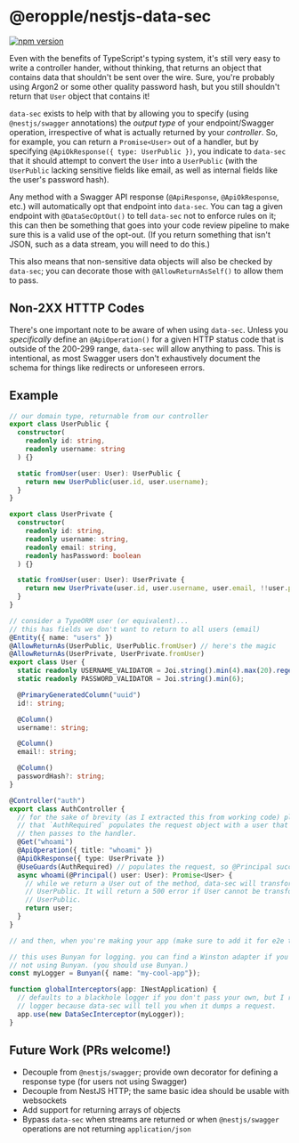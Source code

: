 # @eropple/nestjs-data-sec #
[![npm version](https://badge.fury.io/js/%40eropple%2Fnestjs-data-sec.svg)](https://badge.fury.io/js/%40eropple%2Fnestjs-data-sec)

Even with the benefits of TypeScript's typing system, it's still very easy to
write a controller hander, without thinking, that returns an object that contains
data that shouldn't be sent over the wire. Sure, you're probably using Argon2
or some other quality password hash, but you still shouldn't return that `User`
object that contains it!

`data-sec` exists to help with that by allowing you to specify (using
`@nestjs/swagger` annotations) the _output type_ of your endpoint/Swagger
operation, irrespective of what is actually returned by your _controller_. So,
for example, you can return a `Promise<User>` out of a handler, but by
specifying `@ApiOkResponse({ type: UserPublic })`, you indicate to `data-sec`
that it should attempt to convert the `User` into a `UserPublic` (with the
`UserPublic` lacking sensitive fields like email, as well as internal fields
like the user's password hash).

Any method with a Swagger API response (`@ApiResponse`, `@ApiOkResponse`, etc.)
will automatically opt that endpoint into `data-sec`. You can tag a given
endpoint with `@DataSecOptOut()` to tell `data-sec` not to enforce rules on
it; this can then be something that goes into your code review pipeline to
make sure this is a valid use of the opt-out. (If you return something that
isn't JSON, such as a data stream, you will need to do this.)

This also means that non-sensitive data objects will also be checked by
`data-sec`; you can decorate those with `@AllowReturnAsSelf()` to allow them
to pass.

## Non-2XX HTTTP Codes ##
There's one important note to be aware of when using `data-sec`. Unless you
_specifically_ define an `@ApiOperation()` for a given HTTP status code that
is outside of the 200-299 range, `data-sec` will allow anything to pass. This
is intentional, as most Swagger users don't exhaustively document the schema
for things like redirects or unforeseen errors.

## Example ##
```ts
// our domain type, returnable from our controller
export class UserPublic {
  constructor(
    readonly id: string,
    readonly username: string
  ) {}

  static fromUser(user: User): UserPublic {
    return new UserPublic(user.id, user.username);
  }
}

export class UserPrivate {
  constructor(
    readonly id: string,
    readonly username: string,
    readonly email: string,
    readonly hasPassword: boolean
  ) {}

  static fromUser(user: User): UserPrivate {
    return new UserPrivate(user.id, user.username, user.email, !!user.passwordHash);
  }
}

// consider a TypeORM user (or equivalent)...
// this has fields we don't want to return to all users (email)
@Entity({ name: "users" })
@AllowReturnAs(UserPublic, UserPublic.fromUser) // here's the magic
@AllowReturnAs(UserPrivate, UserPrivate.fromUser)
export class User {
  static readonly USERNAME_VALIDATOR = Joi.string().min(4).max(20).regex(/a-zA-z0-9\-/);
  static readonly PASSWORD_VALIDATOR = Joi.string().min(6);

  @PrimaryGeneratedColumn("uuid")
  id!: string;

  @Column()
  username!: string;

  @Column()
  email!: string;

  @Column()
  passwordHash?: string;
}

@Controller("auth")
export class AuthController {
  // for the sake of brevity (as I extracted this from working code) please assume
  // that `AuthRequired` populates the request object with a user that `@Principal()`
  // then passes to the handler.
  @Get("whoami")
  @ApiOperation({ title: "whoami" })
  @ApiOkResponse({ type: UserPrivate })
  @UseGuards(AuthRequired) // populates the request, so @Principal succeeds below
  async whoami(@Principal() user: User): Promise<User> {
    // while we return a User out of the method, data-sec will transform it into
    // UserPublic. It will return a 500 error if User cannot be transformed into
    // UserPublic.
    return user;
  }
}

// and then, when you're making your app (make sure to add it for e2e tests too!)

// this uses Bunyan for logging. you can find a Winston adapter if you're
// not using Bunyan. (you should use Bunyan.)
const myLogger = Bunyan({ name: "my-cool-app"});

function globalInterceptors(app: INestApplication) {
  // defaults to a blackhole logger if you don't pass your own, but I recommend using a
  // logger because data-sec will tell you when it dumps a request.
  app.use(new DataSecInterceptor(myLogger));
}
```

## Future Work (PRs welcome!) ##
- Decouple from `@nestjs/swagger`; provide own decorator for defining a response type
  (for users not using Swagger)
- Decouple from NestJS HTTP; the same basic idea should be usable with websockets
- Add support for returning arrays of objects
- Bypass `data-sec` when streams are returned or when `@nestjs/swagger` operations are
  not returning `application/json`
